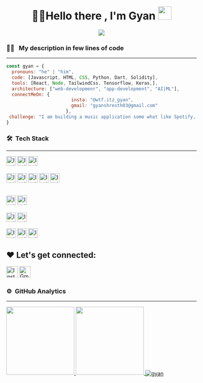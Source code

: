 <h1 align="center">👋🏻Hello there , I'm Gyan <img src="https://media.giphy.com/media/TEnXkcsHrP4YedChhA/giphy.gif" width="35"></h1>
<p align="center">
  <a href="https://github.com/DenverCoder1/readme-typing-svg"><img src="https://readme-typing-svg.herokuapp.com?lines=Begineer+App+Developer;Web+Developer;ML%20|%20AI%20|%20;Python+Developer;JavaScriprt+Developer;Always%20eager%20to%20learning%20new%20things&center=true&width=500&height=50"></a>
</p>

### 👨‍💻 &nbsp; My description in few lines of code
<hr>

```javascript
const gyan = {
  pronouns: "he" | "him",
  code: [Javascript, HTML, CSS, Python, Dart, Solidity],
  tools: [React, Node, TailwindCss, Tensorflow, Keras,],
  architecture: ["web-developmenr", "app-development", "AI|ML"],
  connectMeOn: {
                        insta: "@wtf.itz_gyan",
                        gmail: "gyanshresth03@gmail.com"
                      },
 challenge: "I am building a music application some what like Spotify, but still unique"
}
```

### 🛠 &nbsp;Tech Stack
<hr>
<a href="https://www.instagram.com/wtf.itz_gyan" target="_blank"><img alt="Instagram" src="https://img.shields.io/badge/-Python-05122A?style=flat&logo=python"  height="25px"/></a>
<a href="https://www.instagram.com/wtf.itz_gyan" target="_blank"><img alt="Instagram" src="https://img.shields.io/badge/TensorFlow-%23FF6F00.svg?style=flat&logo=TensorFlow&logoColor=white"  height="25px"/></a>
<a href="https://www.instagram.com/wtf.itz_gyan" target="_blank"><img alt="Instagram" src="https://img.shields.io/badge/Keras-%23D00000.svg?style=flat&logo=Keras&logoColor=white"  height="25px"/></a></br>
<br>
<a href="https://www.instagram.com/wtf.itz_gyan" target="_blank"><img alt="Instagram" src="https://img.shields.io/badge/-JavaScript-05122A?style=flat&logo=javascript"  height="25px"/></a>
<a href="https://www.instagram.com/wtf.itz_gyan" target="_blank"><img alt="Instagram" src="https://img.shields.io/badge/-React-05122A?style=flat&logo=react"  height="25px"/></a>
<a href="https://www.instagram.com/wtf.itz_gyan" target="_blank"><img alt="Instagram" src="https://img.shields.io/badge/-HTML-05122A?style=flat&logo=HTML5"  height="25px"/></a>
<a href="https://www.instagram.com/wtf.itz_gyan" target="_blank"><img alt="Instagram" src="https://img.shields.io/badge/-NodeJs-05122A?style=flat&logo=Node.Js"  height="25px"/></a>
<a href="https://www.instagram.com/wtf.itz_gyan" target="_blank"><img alt="Instagram" src="https://img.shields.io/badge/-CSS-05122A?style=flat&logo=CSS3&logoColor=1572B6"  height="25px"/></a></br>
<br>

<a href="https://www.instagram.com/wtf.itz_gyan" target="_blank"><img alt="Instagram" src="https://img.shields.io/badge/-Solidity-05122A?style=flat&logo=solidity"  height="25px"/></a>
<a href="https://www.instagram.com/wtf.itz_gyan" target="_blank"><img alt="Instagram" src="https://img.shields.io/badge/-Dart-05122A?style=flat&logo=dart"  height="25px"/></a></br>
<br>
<a href="https://www.instagram.com/wtf.itz_gyan" target="_blank"><img alt="Instagram" src="https://img.shields.io/badge/-Git-05122A?style=flat&logo=git"  height="25px"/></a>
<a href="https://www.instagram.com/wtf.itz_gyan" target="_blank"><img alt="Instagram" src="https://img.shields.io/badge/-GitHub-05122A?style=flat&logo=github"  height="25px"/></a></br>

<a href="https://www.instagram.com/wtf.itz_gyan" target="_blank"><img alt="Instagram" src="https://img.shields.io/badge/WebStorm-143?style=flat&logo=webstorm&logoColor=black&color=black&labelColor=blue"  height="25px"/></a>
<a href="https://www.instagram.com/wtf.itz_gyan" target="_blank"><img alt="Instagram" src="https://img.shields.io/badge/PyCharm-143?style=flat&logo=pycharm&logoColor=black&color=black&labelColor=green"  height="25px"/></a>
<a href="https://www.instagram.com/wtf.itz_gyan" target="_blank"><img alt="Instagram" src="https://img.shields.io/badge/-Visual%20Studio%20Code-05122A?style=flat&logo=visual-studio-code&logoColor=007ACC"  height="25px"/></a>



## ❤️ Let's get connected:

<p> <a href="https://www.instagram.com/_kunaljs_" target="_blank"><img alt="Instagram" src="https://img.shields.io/badge/Instagram-E4405F?style=for-the-badge&logo=instagram&logoColor=white"  height="30px"/></a>
  <a href="mailto:gyanshresth03@gmail.com" target="_blank"> <img alt="Gmail" src="https://img.shields.io/badge/Gmail-D14836?style=for-the-badge&logo=gmail&logoColor=white" height="30px" /> </a>
</p>


### ⚙️ &nbsp;GitHub Analytics
<hr>
<p align="">
<a style="text-align: 'center'" href="https://github.com/gyan-js">
  <img height="180em" src="https://github-readme-stats-eight-theta.vercel.app/api?username=gyan-js&show_icons=true&theme=white&include_all_commits=true&count_private=true"/>
  <img height="180em" src="https://github-readme-stats-eight-theta.vercel.app/api/top-langs/?username=gyan-js&layout=compact&langs_count=8&theme=white&include_all_commits=true&count_private=true"/>
  <img align="center" src="https://github-readme-streak-stats.herokuapp.com/?user=gyan-js&" alt="gyan" />
</a>
</p>


  
 

   



